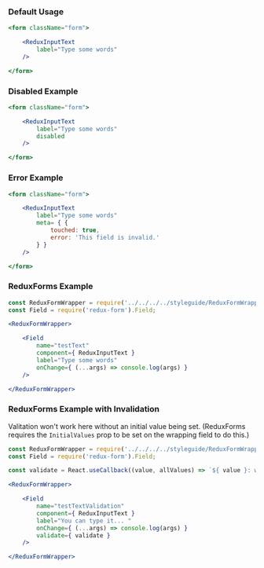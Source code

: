 ### Default Usage
```jsx
<form className="form">

    <ReduxInputText
        label="Type some words"
    />

</form>
```

### Disabled Example
```jsx
<form className="form">

    <ReduxInputText
        label="Type some words"
        disabled
    />

</form>
```

### Error Example
```jsx
<form className="form">

    <ReduxInputText
        label="Type some words"
        meta= { {
            touched: true,
            error: 'This field is invalid.'
        } }
    />

</form>
```

### ReduxForms Example
```jsx
const ReduxFormWrapper = require('../../../../styleguide/ReduxFormWrapper').default
const Field = require('redux-form').Field;

<ReduxFormWrapper>

    <Field
        name="testText"
        component={ ReduxInputText }
        label="Type some words"
        onChange={ (...args) => console.log(args) }
    />

</ReduxFormWrapper>
```
### ReduxForms Example with Invalidation
Valitation won't work here without an initial value being set. (ReduxForms requires the `InitialValues` prop to be set on the wrapping field to do this.)

```jsx
const ReduxFormWrapper = require('../../../../styleguide/ReduxFormWrapper').default
const Field = require('redux-form').Field;

const validate = React.useCallback((value, allValues) => `${ value }: won't validate.`, []);

<ReduxFormWrapper>

    <Field
        name="testTextValidation"
        component={ ReduxInputText }
        label="You can type it... "
        onChange={ (...args) => console.log(args) }
        validate={ validate }
    />

</ReduxFormWrapper>
```

